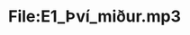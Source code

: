 ---
title: File:E1_Því_miður.mp3
recording of: Því miður.
reading speed: slow
speaker: E
license: CC0
---